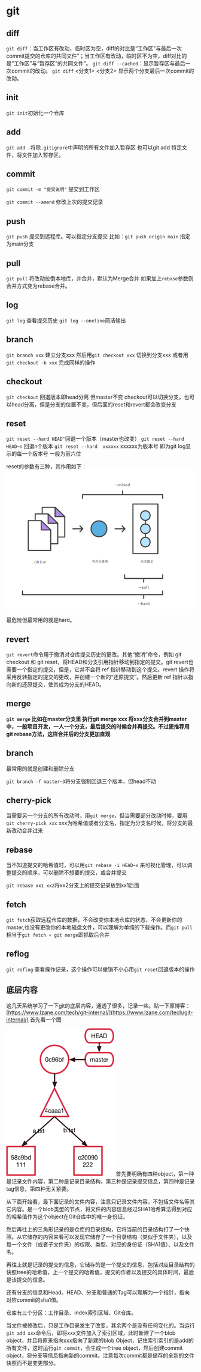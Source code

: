 # git



## diff
`git diff`：当工作区有改动，临时区为空，diff的对比是“工作区”与最后一次commit提交的仓库的共同文件”；当工作区有改动，临时区不为空，diff对比的是“工作区”与“暂存区”的共同文件”。
`git diff --cached`：显示暂存区与最后一次commit的改动。
`git diff` <分支1> <分支2> 显示两个分支最后一次commit的改动。

## init
`git init`初始化一个仓库


## add 
 `git add .`将除`.gitignore`中声明的所有文件加入暂存区
 也可以git add 特定文件，将文件加入暂存区。

## commit
`git commit -m "提交说明"` 提交到工作区

`git commit --amend` 修改上次的提交记录

## push
`git push` 提交到远程库。可以指定分支提交
比如：`git push origin main` 指定为main分支

## pull

`git pull` 将改动拉倒本地库，并合并，默认为Merge合并
如果加上`rebase`参数则合并方式变为rebase合并。

## log
`git log` 查看提交历史
`git log --oneline`简洁输出


## branch

`git branch xxx` 建立分支xxx
然后用`git checkout xxx` 切换到分支xxx
或者用`git checkout -b xxx` 完成同样的操作


## checkout
`git checkout` 回退版本即head分离 但master不变
checkout可以切换分支，也可以head分离，但是分支的位置不变，但后面的reset和revert都会改变分支

## reset

`git reset --hard HEAD^`回退一个版本（master也改变）
`git reset --hard HEAD~n` 回退n个版本
`git reset --hard  xxxxxx`  xxxxxx为版本号 即为git log显示的每一个版本号 一般为前六位

reset的参数有三种，其作用如下：
![](image/Pasted%20image%2020220830163125.png)

最危险但最常用的就是hard。

## revert
`git revert`命令用于撤消对仓库提交历史的更改。其他“撤消”命令，例如 git checkout 和 git reset，将HEAD和分支引用指针移动到指定的提交。git revert也需要一个指定的提交，但是，它并不会将 ref 指针移动到这个提交。revert 操作将采用反转指定的提交的更改，并创建一个新的“还原提交”。然后更新 ref 指针以指向新的还原提交，使其成为分支的HEAD。

## merge
 **`git merge` 比如在master分支里 执行git merge xxx 将xxx分支合并到master中，一般项目开发，一人一个分支，最后提交的时候合并再提交。不过更推荐用git rebase方法，这样合并后的分支更加直观**

## branch
最常用的就是创建和删除分支

`git branch -f master~3`将分支强制回退三个版本，但head不动


## cherry-pick
当需要另一个分支的所有改动时，用`git merge`，但当需要部分改动时候，要用`git cherry-pick xxx`   xxx为哈希值或者分支名，指定为分支名时候，将分支的最新改动合并过来

## rebase
当不知道提交的哈希值时，可以用`git rebase -i HEAD~x` 来可视化管理，可以调整提交的顺序，可以删除不想要的提交，或合并提交

`git rebase xx1 xx2`将xx2分支上的提交记录放到xx1后面


## fetch
`git fetch`获取远程仓库的数据，不会改变你本地仓库的状态，不会更新你的master,也没有更改你的本地磁盘文件，可以理解为单纯的下载操作。而`git pull`相当于`git fetch + git merge`即抓取后合并

## reflog
`git reflog` 查看操作记录，这个操作可以撤销不小心用`git reset`回退版本的操作


## 底层内容

这几天系统学习了一下git的底层内容，通透了很多，记录一些。贴一下原博客：[https://www.lzane.com/tech/git-internal/](https://www.lzane.com/tech/git-internal/)
首先看一个图

![](image/Pasted%20image%2020221113190157.png)
首先要明确有四种object，第一种是记录文件内容，第二种是记录目录结构，第三种是记录提交信息，第四种是记录tag信息，第四种无关紧要。

从下面开始看，最下面记录的文件内容，注意只记录文件内容，不包括文件名等其它内容。是一个blob类型的节点，将文件的内容信息经过SHA1哈希算法得到对应的哈希值作为这个object在Git仓库中的唯一身份证。

然后再往上的三角形记录的是仓库的目录结构，它将当前的目录结构打了一个快照。从它储存的内容来看可以发现它储存了一个目录结构（类似于文件夹），以及每一个文件（或者子文件夹）的权限、类型、对应的身份证（SHA1值）、以及文件名。

再往上就是记录的提交的信息，它储存的是一个提交的信息，包括对应目录结构的快照tree的哈希值，上一个提交的哈希值，提交的作者以及提交的具体时间，最后是该提交的信息。

还有分支的信息和Head。HEAD、分支和普通的Tag可以理解为一个指针，指向对应commit的sha1值。

仓库有三个分区：工作目录、index索引区域、Git仓库。

当文件被修改后，只是工作目录发生了改变，其余两个是没有任何变化的。当运行`git add xxx`命令后，即将xxx文件加入了索引区域，此时新建了一个blob object，并且将原来指向xxx指向了新建的blob Object，记住索引索引的是add的所有文件，这时运行`git commit`，会生成一个tree object，然后创建commit object，将分支等信息指向新的commit。注意每次commit都是储存的全新的文件快照而不是变更部分。
